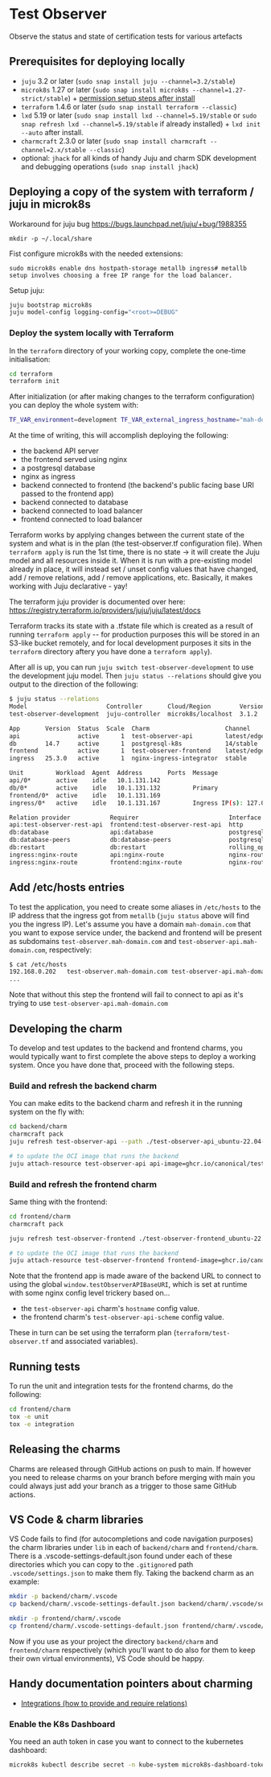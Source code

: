 # Test Observer

Observe the status and state of certification tests for various artefacts

## Prerequisites for deploying locally

- `juju` 3.2 or later (`sudo snap install juju --channel=3.2/stable`)
- `microk8s` 1.27 or later (`sudo snap install microk8s --channel=1.27-strict/stable`) + [permission setup steps after install](https://juju.is/docs/sdk/set-up-your-development-environment#heading--install-microk8s)
- `terraform` 1.4.6 or later (`sudo snap install terraform --classic`)
- `lxd` 5.19 or later (`sudo snap install lxd --channel=5.19/stable` or `sudo snap refresh lxd --channel=5.19/stable` if already installed) + `lxd init --auto` after install.
- `charmcraft` 2.3.0 or later (`sudo snap install charmcraft --channel=2.x/stable --classic`)
- optional: `jhack` for all kinds of handy Juju and charm SDK development and debugging operations (`sudo snap install jhack`)

## Deploying a copy of the system with terraform / juju in microk8s

Workaround for juju bug https://bugs.launchpad.net/juju/+bug/1988355

```
mkdir -p ~/.local/share
```

Fist configure microk8s with the needed extensions:

```
sudo microk8s enable dns hostpath-storage metallb ingress# metallb setup involves choosing a free IP range for the load balancer.
```

Setup juju:

```bash
juju bootstrap microk8s
juju model-config logging-config="<root>=DEBUG"
```

### Deploy the system locally with Terraform

In the `terraform` directory of your working copy, complete the one-time initialisation:

```bash
cd terraform
terraform init
```

After initialization (or after making changes to the terraform configuration) you can deploy the whole system with:

```bash
TF_VAR_environment=development TF_VAR_external_ingress_hostname="mah-domain.com" terraform apply -auto-approve
```

At the time of writing, this will accomplish deploying the following:

- the backend API server
- the frontend served using nginx
- a postgresql database
- nginx as ingress
- backend connected to frontend (the backend's public facing base URI passed to the frontend app)
- backend connected to database
- backend connected to load balancer
- frontend connected to load balancer

Terraform works by applying changes between the current state of the system and what is in the plan (the test-observer.tf configuration file). When `terraform apply` is run the 1st time, there is no state -> it will create the Juju model and all resources inside it. When it is run with a pre-existing model already in place, it will instead set / unset config values that have changed, add / remove relations, add / remove applications, etc. Basically, it makes working with Juju declarative - yay!

The terraform juju provider is documented over here: https://registry.terraform.io/providers/juju/juju/latest/docs

Terraform tracks its state with a .tfstate file which is created as a result of running `terraform apply` -- for production purposes this will be stored in an S3-like bucket remotely, and for local development purposes it sits in the `terraform` directory aftery you have done a `terraform apply`).

After all is up, you can run `juju switch test-observer-development` to use the development juju model. Then `juju status --relations` should give you output to the direction of the following:

```bash
$ juju status --relations
Model                      Controller       Cloud/Region        Version  SLA          Timestamp
test-observer-development  juju-controller  microk8s/localhost  3.1.2    unsupported  15:38:51+03:00

App       Version  Status  Scale  Charm                     Channel      Rev  Address         Exposed  Message
api                active      1  test-observer-api         latest/edge   15  10.152.183.182  no       
db        14.7     active      1  postgresql-k8s            14/stable     73  10.152.183.172  no       Primary
frontend           active      1  test-observer-frontend    latest/edge    8  10.152.183.79   no       
ingress   25.3.0   active      1  nginx-ingress-integrator  stable        59  10.152.183.103  no       Ingress IP(s): 127.0.0.1, 127.0.0.1, Service IP(s): 10.152.183.72, 10.152.183.34

Unit         Workload  Agent  Address       Ports  Message
api/0*       active    idle   10.1.131.142         
db/0*        active    idle   10.1.131.132         Primary
frontend/0*  active    idle   10.1.131.169         
ingress/0*   active    idle   10.1.131.167         Ingress IP(s): 127.0.0.1, 127.0.0.1, Service IP(s): 10.152.183.72, 10.152.183.34

Relation provider           Requirer                         Interface          Type     Message
api:test-observer-rest-api  frontend:test-observer-rest-api  http               regular  
db:database                 api:database                     postgresql_client  regular  
db:database-peers           db:database-peers                postgresql_peers   peer     
db:restart                  db:restart                       rolling_op         peer     
ingress:nginx-route         api:nginx-route                  nginx-route        regular  
ingress:nginx-route         frontend:nginx-route             nginx-route        regular
```

## Add /etc/hosts entries

To test the application, you need to create some aliases in `/etc/hosts` to the IP address that the ingress got from `metallb` (`juju status` above will find you the ingress IP). Let's assume you have a domain `mah-domain.com` that you want to expose service under, the backend and frontend will be present as subdomains `test-observer.mah-domain.com` and `test-observer-api.mah-domain.com`, respectively:

```bash
$ cat /etc/hosts
192.168.0.202   test-observer.mah-domain.com test-observer-api.mah-domain.com
...
```

Note that without this step the frontend will fail to connect to api as it's trying to use `test-observer-api.mah-domain.com`

## Developing the charm

To develop and test updates to the backend and frontend charms, you would typically want to first complete the above steps to deploy a working system. Once you have done that, proceed with the following steps.

### Build and refresh the backend charm

You can make edits to the backend charm and refresh it in the running system on the fly with:

```bash
cd backend/charm
charmcraft pack
juju refresh test-observer-api --path ./test-observer-api_ubuntu-22.04-amd64.charm

# to update the OCI image that runs the backend
juju attach-resource test-observer-api api-image=ghcr.io/canonical/test_observer/backend:[tag or sha]
```

### Build and refresh the frontend charm

Same thing with the frontend:

```bash
cd frontend/charm
charmcraft pack

juju refresh test-observer-frontend ./test-observer-frontend_ubuntu-22.04-amd64.charm

# to update the OCI image that runs the backend
juju attach-resource test-observer-frontend frontend-image=ghcr.io/canonical/test_observer/frontend:[tag or sha]
```

Note that the frontend app is made aware of the backend URL to connect to using the global `window.testObserverAPIBaseURI`, which is set at runtime with some nginx config level trickery based on...

- the `test-observer-api` charm's `hostname` config value.
- the frontend charm's `test-observer-api-scheme` config value.

These in turn can be set using the terraform plan (`terraform/test-observer.tf` and associated variables).

## Running tests

To run the unit and integration tests for the frontend charms, do the following:

```bash
cd frontend/charm
tox -e unit
tox -e integration
```

## Releasing the charms

Charms are released through GitHub actions on push to main. If however you need to release charms on your branch before merging with main you could always just add your branch as a trigger to those same GitHub actions.

## VS Code & charm libraries

VS Code fails to find (for autocompletions and code navigation purposes) the charm libraries under `lib` in each of `backend/charm` and `frontend/charm`. There is a .vscode-settings-default.json found under each of these directories which you can copy to the `.gitignore`d path `.vscode/settings.json` to make them fly. Taking the backend charm as an example:

```bash
mkdir -p backend/charm/.vscode
cp backend/charm/.vscode-settings-default.json backend/charm/.vscode/settings.json

mkdir -p frontend/charm/.vscode
cp frontend/charm/.vscode-settings-default.json frontend/charm/.vscode/settings.json
```

Now if you use as your project the directory `backend/charm` and `frontend/charm` respectively (which you'll want to do also for them to keep their own virtual environments), VS Code should be happy.

## Handy documentation pointers about charming

- [Integrations (how to provide and require relations)](https://juju.is/docs/sdk/integration)

### Enable the K8s Dashboard

You need an auth token in case you want to connect to the kubernetes dashboard:

```bash
microk8s kubectl describe secret -n kube-system microk8s-dashboard-token
```
